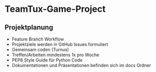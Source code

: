 # TeamTux-Game-Project

## Projektplanung
- Feature Branch Workflow
- Projektziele werden in GitHub Issues formuliert
- Gemeinsam coden (Turnus)
- Treffen/Arbeiten mindestens 1x pro Woche
- PEP8 Style Guide für Python Code
- Dokumentationen und Präsentationen befinden sich im docs Ordner
